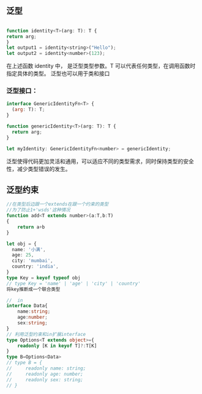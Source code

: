 ## 泛型

```JavaScript

function identity<T>(arg: T): T {
return arg;
}
let output1 = identity<string>("Hello");
let output2 = identity<number>(123);
```

在上述函数 identity 中，<T> 是泛型类型参数。T 可以代表任何类型，在调用函数时指定具体的类型。
泛型也可以用于类和接口

### 泛型接口：

```JavaScript
interface GenericIdentityFn<T> {
  (arg: T): T;
}

function genericIdentity<T>(arg: T): T {
  return arg;
}

let myIdentity: GenericIdentityFn<number> = genericIdentity;
```

泛型使得代码更加灵活和通用，可以适应不同的类型需求，同时保持类型的安全性，减少类型错误的发生。

## 泛型约束

```JavaScript
//在类型后边跟一个extends在跟一个约束的类型
//为了防止1+'wsds'这种情况
function add<T extends number>(a:T,b:T)
{
    return a+b
}

```

```TypeScript
let obj = {
  name: '小满',
  age: 25,
  city: 'mumbai',
  country: 'india',
}
type Key = keyof typeof obj
// type Key = 'name' | 'age' | 'city' | 'country'
将key推断成一个联合类型
```

```TypeScript
//  in
interface Data{
    name:string;
    age:number;
    sex:string;
}
// 利用泛型约束和in扩展interface
type Options<T extends object>={
    readonly [K in keyof T]?:T[K]
}
type B=Options<Data>
// type B = {
//     readonly name: string;
//     readonly age: number;
//     readonly sex: string;
// }

```
